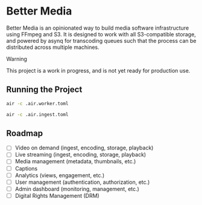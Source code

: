 # Better Media

Better Media is an opinionated way to build media software infrastructure using FFmpeg and S3. It is designed to work with all S3-compatible storage, and powered by asynq for transcoding queues such that the process can be distributed across multiple machines.

> [!WARNING]
> This project is a work in progress, and is not yet ready for production use.

## Running the Project

```bash
air -c .air.worker.toml
```

```bash
air -c .air.ingest.toml
```

## Roadmap

- [ ] Video on demand (ingest, encoding, storage, playback)
- [ ] Live streaming (ingest, encoding, storage, playback)
- [ ] Media management (metadata, thumbnails, etc.)
- [ ] Captions
- [ ] Analytics (views, engagement, etc.)
- [ ] User management (authentication, authorization, etc.)
- [ ] Admin dashboard (monitoring, management, etc.)
- [ ] Digital Rights Management (DRM)
